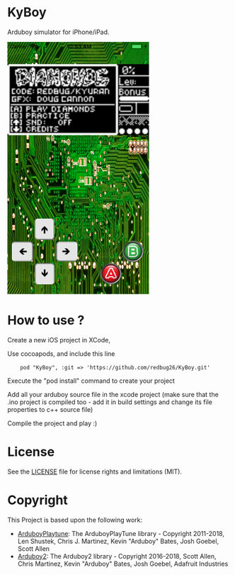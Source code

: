KyBoy
=====

Arduboy simulator for iPhone/iPad.

<img src="https://github.com/redbug26/KyBoy/raw/master/screenshot.png" width=320>

How to use ?
============

Create a new iOS project in XCode,

Use cocoapods, and include this line

```
    pod "KyBoy", :git => 'https://github.com/redbug26/KyBoy.git'
```

Execute the "pod install" command to create your project

Add all your arduboy source file in the xcode project (make sure that the .ino project is compiled too - add it in build settings and change its file properties to c++ source file)

Compile the project and play :)


License
=======

See the [LICENSE](LICENSE.md) file for license rights and limitations (MIT).

Copyright
=========

This Project is based upon the following work:

- [ArduboyPlaytune](https://github.com/Arduboy/ArduboyPlaytune): The ArduboyPlayTune library - Copyright 2011-2018, Len Shustek, Chris J. Martinez, Kevin "Arduboy" Bates, Josh Goebel, Scott Allen
- [Arduboy2](https://github.com/MLXXXp/Arduboy2): The Arduboy2 library - Copyright 2016-2018, Scott Allen, Chris Martinez, Kevin "Arduboy" Bates, Josh Goebel, Adafruit Industries

